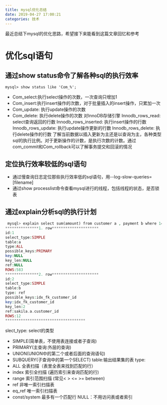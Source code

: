 ```yaml
---
title: mysql优化总结
date: 2019-04-27 17:00:21
categories: 技术
---
```


最近总结下mysql的优化思路，希望接下来能看到这篇文章回忆和参考
# 优化sql语句
## 通过show status命令了解各种sql的执行效率
``` mysql
mysql> show status like 'Com_%';
```
- Com_select:执行select操作的次数，一次查询只增加1
- Com_insert:执行insert操作的次数，对于批量插入的insert操作，只累加一次
- Com_update: 执行update操作的次数
- Com_delete: 执行delete操作的次数
对InnoDB存储引擎
Innodb_rows_read: select查询返回的行数
Innodb_rows_inserted: 执行insert操作的行数
Innodb_rows_update: 执行update操作更新的行数
Innodb_rows_delete: 执行delete操作的行数
了解当前数据以插入更新为主还是以查询为主，各种类型sql的执行比例。对于更新操作的计数，是执行次数的计数。通过com_commit和Com_rollback可以了解事务提交和回滚的情况
## 定位执行效率较低的sql语句
- 通过慢查询日志定位那些执行效率低的sql语句，用--log-slow-queries=[filename]
- 通过show processlist命令查看mysql进行的线程，包括线程的状态，是否锁表
## 通过explain分析sql的执行计划
``` php
 mysql> explain select sum(amount) from customer a , payment b where 1=1 a.customer_id = b.customer_id and email = 'JANE.BENNETT@SAKILACUSTOMER.org'\G
***************1. row*********************
id:1
select_type:SIMPLE
table:a
type:ALL
possible_keys:PRIMARY
key:NULL
key_len:NULL
ref:NULL
ROWS:583
***************2. row*********************
id:2
select_type:SIMPLE
table:b
type: ref
possible_keys:idx_fk_customer_id
key:idx_fk_customer_id
key_len:2
ref:sakila.a.customer_id
ROWS:12
************************************
```
>
slect_type: select的类型
- SIMPLE(简单表，不使用表连接或者子查询)
- PRIMARY(主查询:外层的查询)
- UNION(UNION中的第二个或者后面的查询语句)
- SUBQUERY(子查询中的第一个SELECT)
table:输出结果集的表
type:
- ALL 全表扫描（表里全表来找到匹配的行）
- index 索引全扫描 (遍历索引来查询匹配的行)
- range 索引范围扫描 (常见< > <= >= between)
- ref 非唯一索引扫描表
- eq_ref 唯一索引扫描表 
- const/system 最多有一个匹配行
NULL：不用访问表或者索引